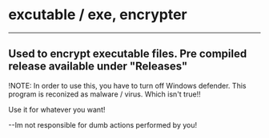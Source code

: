 # excutable / exe, encrypter

------
Used to encrypt executable files.
Pre compiled release available under "Releases"
------

!NOTE: In order to use this, you have to turn off Windows defender. This program is reconized as malware / virus. Which isn't true!!


Use it for whatever you want!

--Im not responsible for dumb actions performed by you!
